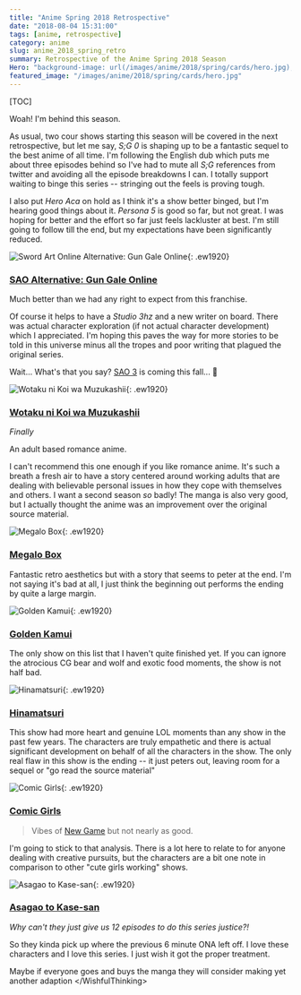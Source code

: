```yaml
---
title: "Anime Spring 2018 Retrospective"
date: "2018-08-04 15:31:00"
tags: [anime, retrospective]
category: anime
slug: anime_2018_spring_retro
summary: Retrospective of the Anime Spring 2018 Season
Hero: "background-image: url(/images/anime/2018/spring/cards/hero.jpg);"
featured_image: "/images/anime/2018/spring/cards/hero.jpg"
---
```


[TOC]

Woah! I'm behind this season.

As usual, two cour shows starting this season will be covered in the next retrospective, but let me say, *S;G 0* is shaping up to be a fantastic sequel to the best anime of all time. I'm following the English dub which puts me about three episodes behind so I've had to mute all *S;G* references from twitter and avoiding all the episode breakdowns I can. I totally support waiting to binge this series -- stringing out the feels is proving tough.

I also put *Hero Aca* on hold as I think it's a show better binged, but I'm hearing good things about it. *Persona 5* is good so far, but not great. I was hoping for better and the effort so far just feels lackluster at best. I'm still going to follow till the end, but my expectations have been significantly reduced.

![Sword Art Online Alternative: Gun Gale Online]({filename}/images/anime/2018/spring/cards/ggo.jpg "Sword Art Online Alternative: Gun Gale Online"){: .ew1920}

### [SAO Alternative: Gun Gale Online](https://anilist.co/anime/100183)

Much better than we had any right to expect from this franchise.

Of course it helps to have a *Studio 3hz* and a new writer on board. There was actual character exploration (if not actual character development) which I appreciated. I'm hoping this paves the way for more stories to be told in this universe minus all the tropes and poor writing that plagued the original series.

Wait... What's that you say? [SAO 3](https://anilist.co/anime/100182/Sword-Art-Online-Alicization/) is coming this fall... 🧐


![Wotaku ni Koi wa Muzukashii]({filename}/images/anime/2018/spring/cards/wotaku.jpg "Wotaku ni Koi wa Muzukashii"){: .ew1920} 

### [Wotaku ni Koi wa Muzukashii](https://anilist.co/anime/99578)

*Finally*

An adult based romance anime.

I can't recommend this one enough if you like romance anime. It's such a breath a fresh air to have a story centered around working adults that are dealing with believable personal issues in how they cope with themselves and others. I want a second season *so* badly! The manga is also very good, but I actually thought the anime was an improvement over the original source material.



![Megalo Box]({filename}/images/anime/2018/spring/cards/megalo.jpg "Megalo Box"){: .ew1920} 

### [Megalo Box](https://anilist.co/anime/100298)

Fantastic retro aesthetics but with a story that seems to peter at the end. I'm not saying it's bad at all, I just think the beginning out performs the ending by quite a large margin.


![Golden Kamui]({filename}/images/anime/2018/spring/cards/golden.jpg "Golden Kamui"){: .ew1920} 

### [Golden Kamui](https://anilist.co/anime/99699)

The only show on this list that I haven't quite finished yet. If you can ignore the atrocious CG bear and wolf and exotic food moments, the show is not half bad.



![Hinamatsuri]({filename}/images/anime/2018/spring/cards/hinamatsuri.jpg "Hinamatsuri"){: .ew1920} 

### [Hinamatsuri](https://anilist.co/anime/100077)

This show had more heart and genuine LOL moments than any show in the past few years. The characters are truly empathetic and there is actual significant development on behalf of all the characters in the show. The only real flaw in this show is the ending -- it just peters out, leaving room for a sequel or "go read the source material" 



![Comic Girls]({filename}/images/anime/2018/spring/cards/comic.jpg "Comic Girls"){: .ew1920} 

### [Comic Girls](https://anilist.co/anime/99131)

> Vibes of [New Game](https://anilist.co/anime/21455/New-Game/) but not nearly as good.

I'm going to stick to that analysis. There is a lot here to relate to for anyone dealing with creative pursuits, but the characters are a bit one note in comparison to other "cute girls working" shows.


![Asagao to Kase-san]({filename}/images/anime/2018/spring/cards/asagao.jpg "Asagao to Kase-san"){: .ew1920} 

### [Asagao to Kase-san](https://anilist.co/anime/99916)

*Why can't they just give us 12 episodes to do this series justice?!*

So they kinda pick up where the previous 6 minute ONA left off. I love these characters and I love this series. I just wish it got the proper treatment.

Maybe if everyone goes and buys the manga they will consider making yet another adaption &lt;/WishfulThinking&gt;

